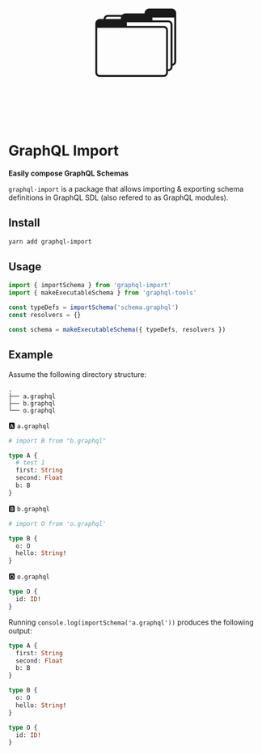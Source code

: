 <p align="center" style="font-size: 10rem; margin-bottom: 0;">🗂</p>

# GraphQL Import

**Easily compose GraphQL Schemas**

`graphql-import` is a package that allows importing &amp; exporting schema definitions in GraphQL SDL (also refered to as GraphQL modules).

## Install

```sh
yarn add graphql-import
```

## Usage

```ts
import { importSchema } from 'graphql-import'
import { makeExecutableSchema } from 'graphql-tools'

const typeDefs = importSchema('schema.graphql')
const resolvers = {}

const schema = makeExecutableSchema({ typeDefs, resolvers })
```

## Example

Assume the following directory structure:

```
.
├── a.graphql
├── b.graphql
└── o.graphql
```

🅰️ `a.graphql`

```graphql
# import B from "b.graphql"

type A {
  # test 1
  first: String
  second: Float
  b: B
}
```

🅱️ `b.graphql`

```graphql
# import O from 'o.graphql'

type B {
  o: O
  hello: String!
}
```

🅾️ `o.graphql`

```graphql
type O {
  id: ID!
}
```

Running `console.log(importSchema('a.graphql'))` produces the following output:

```graphql
type A {
  first: String
  second: Float
  b: B
}

type B {
  o: O
  hello: String!
}

type O {
  id: ID!
}
```

